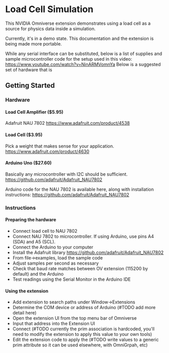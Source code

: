 # Load Cell Simulation

This NVIDIA Omniverse extension demonstrates using a load cell as a source for physics data inside a simulation. 

Currently, it's in a demo state. This documentation and the extension is being made more portable.

While any serial interface can be substituted, below is a list of supplies and sample microcontroller code for the setup used in this video: https://www.youtube.com/watch?v=NinARMVomnYa
Below is a suggested set of hardware that is 

## Getting Started

### Hardware

#### Load Cell Amplifier ($5.95)
Adafruit NAU 7802
https://www.adafruit.com/product/4538

#### Load Cell ($3.95)
Pick a weight that makes sense for your application.
https://www.adafruit.com/product/4630

#### Arduino Uno ($27.60)
Basically any microcontroller with I2C should be sufficient.
https://github.com/adafruit/Adafruit_NAU7802

Arduino code for the NAU 7802 is available here, along with installation instructions:
https://github.com/adafruit/Adafruit_NAU7802

### Instructions

#### Preparing the hardware
- Connect load cell to NAU 7802
- Connect NAU 7802 to microcontroller. If using Arduino, use pins A4 (SDA) and A5 (SCL).
- Connect the Arduino to your computer
- Install the Adafruit library https://github.com/adafruit/Adafruit_NAU7802
- From file->examples, load the sample code
- Adjust samples per second as necessary
- Check that baud rate matches between OV extension (115200 by default) and the Arduino
- Test readings using the Serial Monitor in the Arduino IDE

#### Using the extension
- Add extension to search paths under Window->Extensions
- Determine the COM device or address of Arduino (#TODO add more detail here)
- Open the extension UI from the top menu bar of Omniverse
- Input that address into the Extension UI
- Connect (#TODO currently the prim association is hardcoded, you'll need to modify the extension to apply this value to your own tools)
- Edit the extension code to apply the (#TODO write values to a generic prim attribute so it can be used elsewhere, with OmniGrpah, etc)